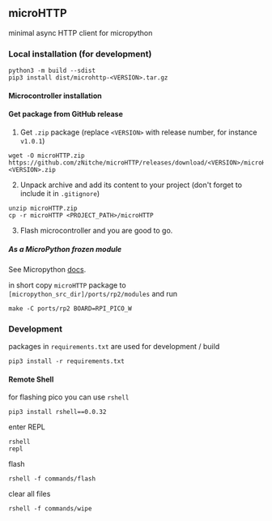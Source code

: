 ## microHTTP

minimal async HTTP client for micropython

### Local installation (for development)
```
python3 -m build --sdist
pip3 install dist/microhttp-<VERSION>.tar.gz
```

#### Microcontroller installation
#### Get package from GitHub release

1. Get `.zip` package (replace `<VERSION>` with release number, for instance `v1.0.1`)
```
wget -O microHTTP.zip https://github.com/zNitche/microHTTP/releases/download/<VERSION>/microHTTP-<VERSION>.zip
```

2. Unpack archive and add its content to your project (don't forget to include it in `.gitignore`)
```
unzip microHTTP.zip
cp -r microHTTP <PROJECT_PATH>/microHTTP
```

3. Flash microcontroller and you are good to go.

##### As a MicroPython frozen module
See Micropython [docs](https://docs.micropython.org/en/latest/reference/manifest.html#manifest).

in short copy `microHTTP` package to `[micropython_src_dir]/ports/rp2/modules` and run
```
make -C ports/rp2 BOARD=RPI_PICO_W
```

### Development
packages in `requirements.txt` are used for development / build

```
pip3 install -r requirements.txt
```

#### Remote Shell
for flashing pico you can use `rshell`
```
pip3 install rshell==0.0.32
```

enter REPL
```
rshell 
repl
```

flash
```
rshell -f commands/flash
```

clear all files
```
rshell -f commands/wipe
```
